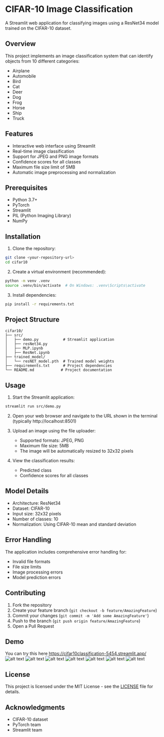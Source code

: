 # CIFAR-10 Image Classification

A Streamlit web application for classifying images using a ResNet34 model trained on the CIFAR-10 dataset.

## Overview

This project implements an image classification system that can identify objects from 10 different categories:
- Airplane
- Automobile
- Bird
- Cat
- Deer
- Dog
- Frog
- Horse
- Ship
- Truck

## Features

- Interactive web interface using Streamlit
- Real-time image classification
- Support for JPEG and PNG image formats
- Confidence scores for all classes
- Maximum file size limit of 5MB
- Automatic image preprocessing and normalization

## Prerequisites

- Python 3.7+
- PyTorch
- Streamlit
- PIL (Python Imaging Library)
- NumPy

## Installation

1. Clone the repository:
```bash
git clone <your-repository-url>
cd cifar10
```

2. Create a virtual environment (recommended):
```bash
python -m venv .venv
source .venv/bin/activate  # On Windows: .venv\Scripts\activate
```

3. Install dependencies:
```bash
pip install -r requirements.txt
```

## Project Structure

```
cifar10/
├── src/
│   ├── demo.py           # Streamlit application
│   ├── resNet34.py  
│   ├── MLP.ipynb
│   ├── ResNet.ipynb    
├── trained_model/
│   └── resNET_model.pth  # Trained model weights
├── requirements.txt      # Project dependencies
└── README.md            # Project documentation
```

## Usage

1. Start the Streamlit application:
```bash
streamlit run src/demo.py
```

2. Open your web browser and navigate to the URL shown in the terminal (typically http://localhost:8501)

3. Upload an image using the file uploader:
   - Supported formats: JPEG, PNG
   - Maximum file size: 5MB
   - The image will be automatically resized to 32x32 pixels

4. View the classification results:
   - Predicted class
   - Confidence scores for all classes

## Model Details

- Architecture: ResNet34
- Dataset: CIFAR-10
- Input size: 32x32 pixels
- Number of classes: 10
- Normalization: Using CIFAR-10 mean and standard deviation

## Error Handling

The application includes comprehensive error handling for:
- Invalid file formats
- File size limits
- Image processing errors
- Model prediction errors

## Contributing

1. Fork the repository
2. Create your feature branch (`git checkout -b feature/AmazingFeature`)
3. Commit your changes (`git commit -m 'Add some AmazingFeature'`)
4. Push to the branch (`git push origin feature/AmazingFeature`)
5. Open a Pull Request

## Demo

You can try this here https://cifar10classification-5454.streamlit.app/
![alt text](<images/Screenshot 2025-05-17 184810.png>)
![alt text](<images/Screenshot 2025-05-17 184822.png>)
![alt text](<images/Screenshot 2025-05-17 184835.png>)
![alt text](<images/Screenshot 2025-05-17 185107.png>)
![alt text](<images/Screenshot 2025-05-17 185856.png>)
![alt text](<images/Screenshot 2025-05-17 185939.png>)
![alt text](<images/Screenshot 2025-05-17 190024.png>)

## License

This project is licensed under the MIT License - see the [LICENSE](LICENSE) file for details.

## Acknowledgments

- CIFAR-10 dataset
- PyTorch team
- Streamlit team
